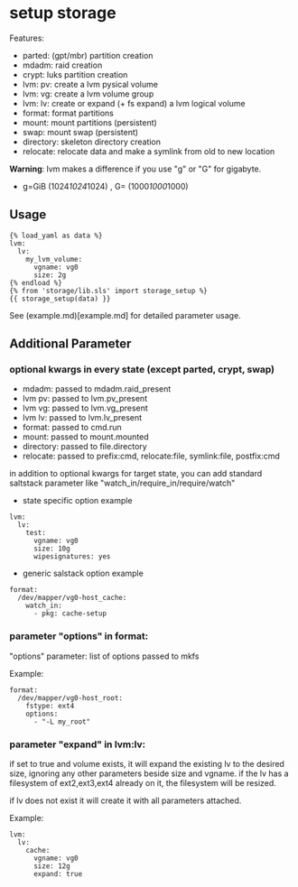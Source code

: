 # setup storage

Features:
 * parted:      (gpt/mbr) partition creation
 * mdadm:       raid creation
 * crypt:       luks partition creation
 * lvm: pv:     create a lvm pysical volume
 * lvm: vg:     create a lvm volume group
 * lvm: lv:     create or expand (+ fs expand) a lvm logical volume
 * format:      format partitions
 * mount:       mount partitions (persistent)
 * swap:        mount swap (persistent)
 * directory:   skeleton directory creation
 * relocate:    relocate data and make a symlink from old to new location

**Warning**: lvm makes a difference if you use "g" or "G" for gigabyte.
  * g=GiB (1024*1024*1024) , G= (1000*1000*1000)

## Usage

```
{% load_yaml as data %}
lvm:
  lv:
    my_lvm_volume:
      vgname: vg0
      size: 2g
{% endload %}
{% from 'storage/lib.sls' import storage_setup %}
{{ storage_setup(data) }}
```

See (example.md)[example.md] for detailed parameter usage.


## Additional Parameter

### optional kwargs in every state (except parted, crypt, swap)

+ mdadm:  passed to mdadm.raid_present
+ lvm pv: passed to lvm.pv_present
+ lvm vg: passed to lvm.vg_present
+ lvm lv: passed to lvm.lv_present
+ format: passed to cmd.run
+ mount:  passed to mount.mounted
+ directory: passed to file.directory
+ relocate: passed to prefix:cmd, relocate:file, symlink:file, postfix:cmd

in addition to optional kwargs for target state, 
you can add standard saltstack parameter like "watch_in/require_in/require/watch" 


+ state specific option example

```
lvm:
  lv:
    test:
      vgname: vg0
      size: 10g
      wipesignatures: yes
```

+ generic salstack option example

```
format:
  /dev/mapper/vg0-host_cache:
    watch_in: 
      - pkg: cache-setup
```

### parameter "options" in format:

"options" parameter: list of options passed to mkfs

Example:

```
format:
  /dev/mapper/vg0-host_root:
    fstype: ext4
    options:
      - "-L my_root"
```

### parameter "expand" in lvm:lv:

if set to true and volume exists,
  it will expand the existing lv to the desired size,
  ignoring any other parameters beside size and vgname.
  if the lv has a filesystem of ext2,ext3,ext4 already on it,
  the filesystem will be resized.

if lv does not exist it will create it with all parameters attached.
    
Example:

```
lvm:
  lv:
    cache:
      vgname: vg0
      size: 12g
      expand: true
```
